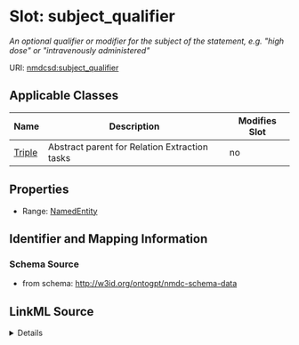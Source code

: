 

# Slot: subject_qualifier


_An optional qualifier or modifier for the subject of the statement, e.g. "high dose" or "intravenously administered"_



URI: [nmdcsd:subject_qualifier](http://w3id.org/ontogpt/nmdc-schema-datasubject_qualifier)



<!-- no inheritance hierarchy -->





## Applicable Classes

| Name | Description | Modifies Slot |
| --- | --- | --- |
| [Triple](Triple.md) | Abstract parent for Relation Extraction tasks |  no  |







## Properties

* Range: [NamedEntity](NamedEntity.md)





## Identifier and Mapping Information







### Schema Source


* from schema: http://w3id.org/ontogpt/nmdc-schema-data




## LinkML Source

<details>
```yaml
name: subject_qualifier
description: An optional qualifier or modifier for the subject of the statement, e.g.
  "high dose" or "intravenously administered"
from_schema: http://w3id.org/ontogpt/nmdc-schema-data
rank: 1000
alias: subject_qualifier
owner: Triple
domain_of:
- Triple
range: NamedEntity

```
</details>